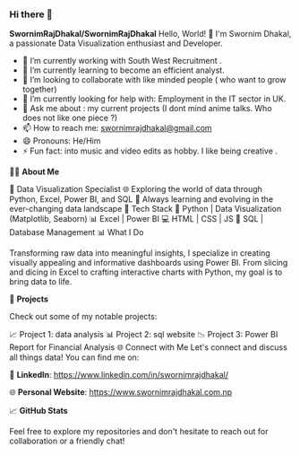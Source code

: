 ### Hi there 👋


**SwornimRajDhakal/SwornimRajDhakal** 
Hello, World! 👋
I'm Swornim Dhakal, a passionate Data Visualization enthusiast and Developer.

- 🔭 I’m currently working with South West Recruitment .
- 🌱 I’m currently learning to become an efficient analyst.
- 👯 I’m looking to collaborate with like minded people ( who want to grow together)
- 🤔 I’m currently looking for help with: Employment in the IT sector in UK. 
- 💬 Ask me about : my current projects (I dont mind anime talks. Who does not like one piece ?)
- 📫 How to reach me: swornimrajdhakal@gmail.com
- 😄 Pronouns: He/Him
- ⚡ Fun fact: into music and video edits as hobby. I like being creative . 

👩‍💻 **About Me**


💼 Data Visualization Specialist 
🌐 Exploring the world of data through Python, Excel, Power BI, and SQL
🚀 Always learning and evolving in the ever-changing data landscape
🔧 Tech Stack
🐍 Python | Data Visualization (Matplotlib, Seaborn)
📊 Excel | Power BI
💻 HTML | CSS | JS
📁 SQL | Database Management
📊 What I Do

Transforming raw data into meaningful insights, I specialize in creating visually appealing and informative dashboards using Power BI. From slicing and dicing in Excel to crafting interactive charts with Python, my goal is to bring data to life.

🚀 **Projects**

Check out some of my notable projects:

📈 Project 1: data analysis
📊 Project 2: sql website
📉 Project 3: Power BI Report for Financial Analysis
🌐 Connect with Me
Let's connect and discuss all things data! You can find me on:

💼 **LinkedIn**: https://www.linkedin.com/in/swornimrajdhakal/


🌐 **Personal Website**:  https://www.swornimrajdhakal.com.np


📈 **GitHub Stats**


Feel free to explore my repositories and don't hesitate to reach out for collaboration or a friendly chat!

